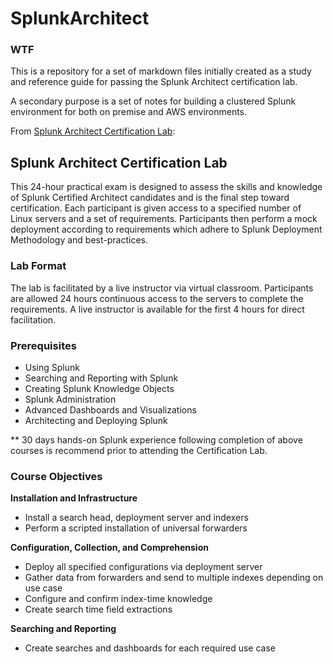 # SplunkArchitect

### WTF

This is a repository for a set of markdown files initially created as a study and reference guide for passing the Splunk Architect certification lab.

A secondary purpose is a set of notes for building a clustered Splunk environment for both on premise and AWS environments.

From <a href="http://www.splunk.com/view/SP-CAAAH9R" target="_blank">Splunk Architect Certification Lab</a>:

## Splunk Architect Certification Lab

This 24-hour practical exam is designed to assess the skills and knowledge of Splunk Certified Architect candidates and is the final step toward certification. Each participant is given access to a specified number of Linux servers and a set of requirements. Participants then perform a mock deployment according to requirements which adhere to Splunk Deployment Methodology and best-practices.

### Lab Format

The lab is facilitated by a live instructor via virtual classroom. Participants are allowed 24 hours continuous access to the servers to complete the requirements. A live instructor is available for the first 4 hours for direct facilitation.  

### Prerequisites

* Using Splunk
* Searching and Reporting with Splunk
* Creating Splunk Knowledge Objects
* Splunk Administration
* Advanced Dashboards and Visualizations
* Architecting and Deploying Splunk

** 30 days hands-on Splunk experience following completion of above courses is recommend prior to attending the Certification Lab.

### Course Objectives

__Installation and Infrastructure__

* Install a search head, deployment server and indexers
* Perform a scripted installation of universal forwarders

__Configuration, Collection, and Comprehension__

* Deploy all specified configurations via deployment server
* Gather data from forwarders and send to multiple indexes depending on use case
* Configure and confirm index-time knowledge
* Create search time field extractions

__Searching and Reporting__

* Create searches and dashboards for each required use case

